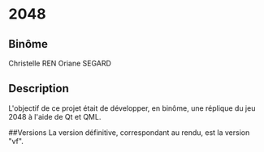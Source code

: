 # 2048

## Binôme
Christelle REN
Oriane SEGARD

## Description
L'objectif de ce projet était de développer, en binôme, une réplique du jeu 2048 à l'aide de Qt et QML.

##Versions
La version définitive, correspondant au rendu, est la version "vf".

